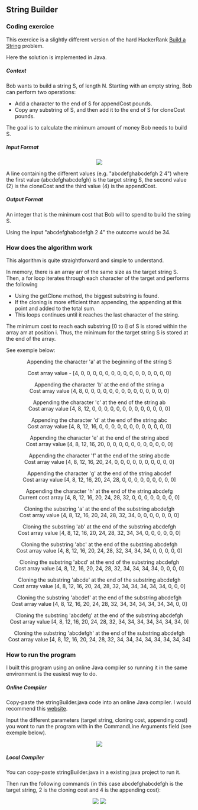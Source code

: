 ## String Builder

### Coding exercice 

This exercice is a slightly different version of the hard HackerRank [Build a String](https://www.hackerrank.com/challenges/build-a-string/problem) problem.

Here the solution is implemented in Java.

##### Context

Bob wants to build a string S, of length N.
Starting with an empty string, Bob can perform two operations:
- Add a character to the end of S for appendCost pounds.
- Copy any substring of S, and then add it to the end of S for cloneCost pounds.

The goal is to calculate the minimum amount of money Bob needs to build S.

##### Input Format

<div align = "center">
  <img src = "https://user-images.githubusercontent.com/39555683/129451127-cee88b69-47cb-4cb0-9ee7-2118deb9d353.png" />
</div>

A line containing the different values (e.g. "abcdefghabcdefgh 2 4") where the first value (abcdefghabcdefgh) is the target string S, the second value (2) is the cloneCost and the third value (4) is the appendCost.

##### Output Format

An integer that is the minimum cost that Bob will to spend to build the string S.

Using the input "abcdefghabcdefgh 2 4" the outcome would be 34.

### How does the algorithm work

This algorithm is quite straightforward and simple to understand.

In memory, there is an array arr of the same size as the target string S.
Then, a for loop iterates through each character of the target and performs the following
- Using the getClone method, the biggest substring is found.
- If the cloning is more efficient than appending, the appending at this point and added to the total sum.
- This loops continues until it reaches the last character of the string.

The minimum cost to reach each substring [0 to i] of S is stored within the array arr at position i. Thus, the minimum for the target string S is stored at the end of the array.

See exemple below:

<div align = "center">
  Appending the character 'a' at the beginning of the string S
  
  Cost array value - [4, 0, 0, 0, 0, 0, 0, 0, 0, 0, 0, 0, 0, 0, 0, 0]

  Appending the character 'b' at the end of the string a
  <br>
  Cost array value [4, 8, 0, 0, 0, 0, 0, 0, 0, 0, 0, 0, 0, 0, 0, 0]

  Appending the character 'c' at the end of the string ab
  <br>
  Cost array value [4, 8, 12, 0, 0, 0, 0, 0, 0, 0, 0, 0, 0, 0, 0, 0]

  Appending the character 'd' at the end of the string abc
  <br>
  Cost array value [4, 8, 12, 16, 0, 0, 0, 0, 0, 0, 0, 0, 0, 0, 0, 0]

  Appending the character 'e' at the end of the string abcd
  <br>
  Cost array value [4, 8, 12, 16, 20, 0, 0, 0, 0, 0, 0, 0, 0, 0, 0, 0]

  Appending the character 'f' at the end of the string abcde
  <br>
  Cost array value [4, 8, 12, 16, 20, 24, 0, 0, 0, 0, 0, 0, 0, 0, 0, 0]

  Appending the character 'g' at the end of the string abcdef
  <br>
  Cost array value [4, 8, 12, 16, 20, 24, 28, 0, 0, 0, 0, 0, 0, 0, 0, 0]

  Appending the character 'h' at the end of the string abcdefg
  <br>
  Current cost array [4, 8, 12, 16, 20, 24, 28, 32, 0, 0, 0, 0, 0, 0, 0, 0]

  Cloning the substring 'a' at the end of the substring abcdefgh
  <br>
  Cost array value [4, 8, 12, 16, 20, 24, 28, 32, 34, 0, 0, 0, 0, 0, 0, 0]

  Cloning the substring 'ab' at the end of the substring abcdefgh
  <br>
  Cost array value [4, 8, 12, 16, 20, 24, 28, 32, 34, 34, 0, 0, 0, 0, 0, 0]

  Cloning the substring 'abc' at the end of the substring abcdefgh
  <br>
  Cost array value [4, 8, 12, 16, 20, 24, 28, 32, 34, 34, 34, 0, 0, 0, 0, 0]

  Cloning the substring 'abcd' at the end of the substring abcdefgh
  <br>
  Cost array value [4, 8, 12, 16, 20, 24, 28, 32, 34, 34, 34, 34, 0, 0, 0, 0]

  Cloning the substring 'abcde' at the end of the substring abcdefgh
  <br>
  Cost array value [4, 8, 12, 16, 20, 24, 28, 32, 34, 34, 34, 34, 34, 0, 0, 0]

  Cloning the substring 'abcdef' at the end of the substring abcdefgh
  <br>
  Cost array value [4, 8, 12, 16, 20, 24, 28, 32, 34, 34, 34, 34, 34, 34, 0, 0]

  Cloning the substring 'abcdefg' at the end of the substring abcdefgh
  <br>
  Cost array value [4, 8, 12, 16, 20, 24, 28, 32, 34, 34, 34, 34, 34, 34, 34, 0]

  Cloning the substring 'abcdefgh' at the end of the substring abcdefgh
  <br>
  Cost array value [4, 8, 12, 16, 20, 24, 28, 32, 34, 34, 34, 34, 34, 34, 34, 34]
  
</div>
  
### How to run the program

I built this program using an online Java compiler so running it in the same environment is the easiest way to do.

##### Online Compiler

Copy-paste the stringBuilder.java code into an online Java compiler. I would recommend this [website](https://www.jdoodle.com/online-java-compiler/).

Input the different parameters (target string, cloning cost, appending cost) you wont to run the program with in the CommandLine Arguments field (see exemple below).

<div align = "center">
     <img src = "https://user-images.githubusercontent.com/39555683/129485159-377b9648-af67-485c-9c3c-70997ab8fb5c.png" />
</div>

##### Local Compiler

You can copy-paste stringBuilder.java in a existing java project to run it.

Then run the following commands (in this case abcdefghabcdefgh is the target string, 2 is the cloning cost and 4 is the appending cost):

<div align = "center">
     <img src = "https://user-images.githubusercontent.com/39555683/129485211-41d4d468-ae31-4977-981e-b3755b73e481.png" />
     <img src = "https://user-images.githubusercontent.com/39555683/129485214-dc6f23dc-90d8-4d9a-af05-bac2690d32f4.png" />
</div>
